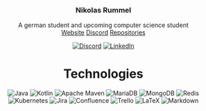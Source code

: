 <br />
<p align="center">

<h3 align="center">Nikolas Rummel</h3>

  
  <p align="center">
    A german student and upcoming computer science student
    <br />
  <a href="https://nikolas-rummel.de">Website</a>
    <a href="https://discord.com/channels/@me/381566406652854272">Discord</a>
    <a href="https://github.com/NikolasRummel?tab=repositories">Repositories</a>
  <br />
    <div align="center">

  
  </p> 
</p>

[![Discord](https://img.shields.io/badge/Discord-%237289DA.svg?logo=discord&logoColor=white)](https://discord.gg/discord.gg/venade) 
[![LinkedIn](https://img.shields.io/badge/LinkedIn-%230077B5.svg?logo=linkedin&logoColor=white)](https://linkedin.com/in/nikolas-rummel-311486206)

# Technologies
![Java](https://img.shields.io/badge/java-%23ED8B00.svg?style=for-the-badge&logo=java&logoColor=white)
![Kotlin](https://img.shields.io/badge/kotlin-%230095D5.svg?style=for-the-badge&logo=kotlin&logoColor=white)
![Apache Maven](https://img.shields.io/badge/Apache%20Maven-C71A36?style=for-the-badge&logo=Apache%20Maven&logoColor=white)
![MariaDB](https://img.shields.io/badge/MariaDB-003545?style=for-the-badge&logo=mariadb&logoColor=white)
![MongoDB](https://img.shields.io/badge/MongoDB-%234ea94b.svg?style=for-the-badge&logo=mongodb&logoColor=white)
![Redis](https://img.shields.io/badge/redis-%23DD0031.svg?style=for-the-badge&logo=redis&logoColor=white)
![Kubernetes](https://img.shields.io/badge/kubernetes-%23326ce5.svg?style=for-the-badge&logo=kubernetes&logoColor=white)
![Jira](https://img.shields.io/badge/jira-%230A0FFF.svg?style=for-the-badge&logo=jira&logoColor=white)
![Confluence](https://img.shields.io/badge/confluence-%23172BF4.svg?style=for-the-badge&logo=confluence&logoColor=white) 
![Trello](https://img.shields.io/badge/Trello-%23026AA7.svg?style=for-the-badge&logo=Trello&logoColor=white)
![LaTeX](https://img.shields.io/badge/latex-%23008080.svg?style=for-the-badge&logo=latex&logoColor=white)
![Markdown](https://img.shields.io/badge/markdown-%23000000.svg?style=for-the-badge&logo=markdown&logoColor=white) 
